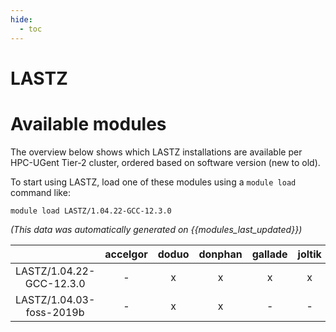 ```yaml
---
hide:
  - toc
---
```


LASTZ
=====

# Available modules


The overview below shows which LASTZ installations are available per HPC-UGent Tier-2 cluster, ordered based on software version (new to old).

To start using LASTZ, load one of these modules using a `module load` command like:

```shell
module load LASTZ/1.04.22-GCC-12.3.0
```

*(This data was automatically generated on {{modules_last_updated}})*  

| |accelgor|doduo|donphan|gallade|joltik|shinx|skitty|
| :---: | :---: | :---: | :---: | :---: | :---: | :---: | :---: |
|LASTZ/1.04.22-GCC-12.3.0|-|x|x|x|x|-|-|
|LASTZ/1.04.03-foss-2019b|-|x|x|-|-|-|-|
